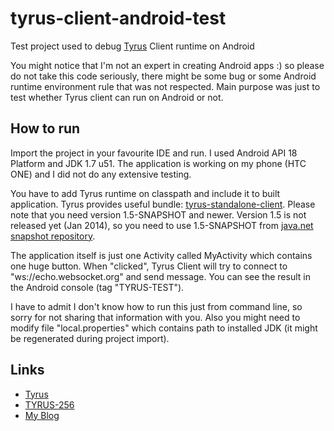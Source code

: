 tyrus-client-android-test
=========================

Test project used to debug [Tyrus](https://tyrus.java.net) Client runtime on Android

You might notice that I'm not an expert in creating Android apps :) so please do not take this code seriously, there might be some bug or some Android runtime environment rule that was not respected. Main purpose was just to test whether Tyrus client can run on Android or not.

How to run
----------

Import the project in your favourite IDE and run. I used Android API 18 Platform and JDK 1.7 u51. The application is working on my phone (HTC ONE) and I did not do any extensive testing.

You have to add Tyrus runtime on classpath and include it to built application. Tyrus provides useful bundle: [tyrus-standalone-client](http://search.maven.org/#search%7Cga%7C1%7Ca%3A%22tyrus-standalone-client%22). Please note that you need version 1.5-SNAPSHOT and newer. Version 1.5 is not released yet (Jan 2014), so you need to use 1.5-SNAPSHOT from [java.net snapshot repository](https://maven.java.net/content/repositories/snapshots/org/glassfish/tyrus/bundles/tyrus-standalone-client/).

The application itself is just one Activity called MyActivity which contains one huge button. When "clicked", Tyrus Client will try to connect to "ws://echo.websocket.org" and send message. You can see the result in the Android console (tag "TYRUS-TEST").

I have to admit I don't know how to run this just from command line, so sorry for not sharing that information with you. Also you might need to modify file "local.properties" which contains path to installed JDK (it might be regenerated during project import).

Links
-----

-   [Tyrus](https://tyrus.java.net)
-   [TYRUS-256](https://java.net/jira/browse/TYRUS-256)
-   [My Blog](https://blogs.oracle.com/PavelBucek/)



